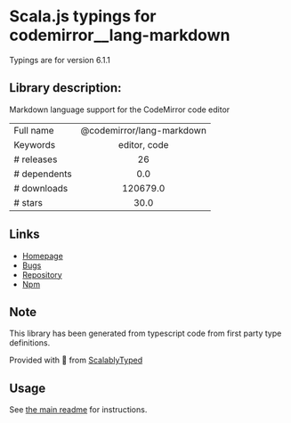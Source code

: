 
# Scala.js typings for codemirror__lang-markdown

Typings are for version 6.1.1

## Library description:
Markdown language support for the CodeMirror code editor

|                    |                 |
| ------------------ | :-------------: |
| Full name          | @codemirror/lang-markdown |
| Keywords           | editor, code |
| # releases         | 26 |
| # dependents       | 0.0 |
| # downloads        | 120679.0 |
| # stars            | 30.0 |

## Links
- [Homepage](https://github.com/codemirror/lang-markdown#readme)
- [Bugs](https://github.com/codemirror/lang-markdown/issues)
- [Repository](https://github.com/codemirror/lang-markdown)
- [Npm](https://www.npmjs.com/package/%40codemirror%2Flang-markdown)
    


## Note
This library has been generated from typescript code from first party type definitions.

Provided with :purple_heart: from [ScalablyTyped](https://github.com/oyvindberg/ScalablyTyped)

## Usage
See [the main readme](../../readme.md) for instructions.


